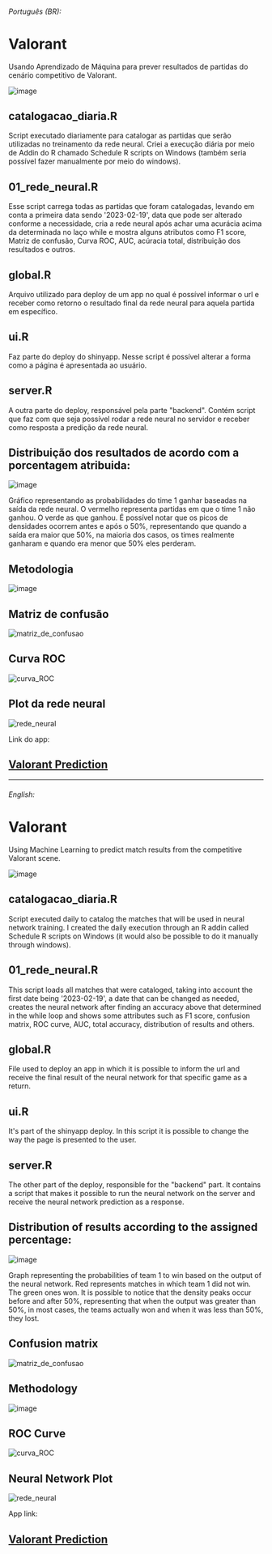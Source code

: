 ###### Português (BR):
# Valorant
Usando Aprendizado de Máquina para prever resultados de partidas do cenário competitivo de Valorant.

![image](https://user-images.githubusercontent.com/94936578/229330663-a3b5a254-9ae6-4c3a-9488-978eb94665a1.png)

## catalogacao_diaria.R
Script executado diariamente para catalogar as partidas que serão utilizadas no treinamento da rede neural. Criei a execução diária por meio de Addin do R chamado Schedule R scripts on Windows (também seria possível fazer manualmente por meio do windows).

## 01_rede_neural.R
Esse script carrega todas as partidas que foram catalogadas, levando em conta a primeira data sendo '2023-02-19', data que pode ser alterado conforme a necessidade, cria a rede neural após achar uma acurácia acima da determinada no laço while e mostra alguns atributos como F1 score, Matriz de confusão, Curva ROC, AUC, acúracia total, distribuição dos resultados e outros.

## global.R
Arquivo utilizado para deploy de um app no qual é possível informar o url e receber como retorno o resultado final da rede neural para aquela partida em específico.

## ui.R
Faz parte do deploy do shinyapp. Nesse script é possível alterar a forma como a página é apresentada ao usuário.

## server.R
A outra parte do deploy, responsável pela parte "backend". Contém script que faz com que seja possível rodar a rede neural no servidor e receber como resposta a predição da rede neural.

## Distribuição dos resultados de acordo com a porcentagem atribuida:
![image](https://user-images.githubusercontent.com/94936578/231922013-8671ad7a-2883-4a4e-81cc-628cab5e1359.png)


Gráfico representando as probabilidades do time 1 ganhar baseadas na saída da rede neural. O vermelho representa partidas em que o time 1 não ganhou. O verde as que ganhou. É possível notar que os picos de densidades ocorrem antes e após o 50%, representando que quando a saída era maior que 50%, na maioria dos casos, os times realmente ganharam e quando era menor que 50% eles perderam.

## Metodologia
![image](https://user-images.githubusercontent.com/94936578/231924446-3f319e07-02f4-45fd-9c5e-680a4297011a.png)

## Matriz de confusão
![matriz_de_confusao](https://user-images.githubusercontent.com/94936578/231940287-e96ea578-3e27-4c47-a356-6835cb7315c2.jpeg)

## Curva ROC
![curva_ROC](https://user-images.githubusercontent.com/94936578/231940421-f0a1f641-ef1c-467c-b6be-f4ef937090fa.jpeg)

## Plot da rede neural
![rede_neural](https://user-images.githubusercontent.com/94936578/231940654-65220b3f-1ac0-4f17-a3c1-2466dd8da8c7.jpeg)

Link do app: 

## [Valorant Prediction](https://jrff.shinyapps.io/scripts/)

---------------------------------
###### English:

# Valorant
Using Machine Learning to predict match results from the competitive Valorant scene.

![image](https://user-images.githubusercontent.com/94936578/229330663-a3b5a254-9ae6-4c3a-9488-978eb94665a1.png)

## catalogacao_diaria.R
Script executed daily to catalog the matches that will be used in neural network training. I created the daily execution through an R addin called Schedule R scripts on Windows (it would also be possible to do it manually through windows).

## 01_rede_neural.R
This script loads all matches that were cataloged, taking into account the first date being '2023-02-19', a date that can be changed as needed, creates the neural network after finding an accuracy above that determined in the while loop and shows some attributes such as F1 score, confusion matrix, ROC curve, AUC, total accuracy, distribution of results and others.

## global.R
File used to deploy an app in which it is possible to inform the url and receive the final result of the neural network for that specific game as a return.

## ui.R
It's part of the shinyapp deploy. In this script it is possible to change the way the page is presented to the user.

## server.R
The other part of the deploy, responsible for the "backend" part. It contains a script that makes it possible to run the neural network on the server and receive the neural network prediction as a response.

## Distribution of results according to the assigned percentage:
![image](https://user-images.githubusercontent.com/94936578/231922013-8671ad7a-2883-4a4e-81cc-628cab5e1359.png)



Graph representing the probabilities of team 1 to win based on the output of the neural network. Red represents matches in which team 1 did not win. The green ones won. It is possible to notice that the density peaks occur before and after 50%, representing that when the output was greater than 50%, in most cases, the teams actually won and when it was less than 50%, they lost.

## Confusion matrix
![matriz_de_confusao](https://user-images.githubusercontent.com/94936578/231940287-e96ea578-3e27-4c47-a356-6835cb7315c2.jpeg)

## Methodology
![image](https://user-images.githubusercontent.com/94936578/231924435-03616c79-5f8c-4ee4-8b07-0aebd9178b73.png)

## ROC Curve
![curva_ROC](https://user-images.githubusercontent.com/94936578/231940421-f0a1f641-ef1c-467c-b6be-f4ef937090fa.jpeg)

## Neural Network Plot
![rede_neural](https://user-images.githubusercontent.com/94936578/231940624-5e4b778d-fa26-4333-af12-ff60c79bef4b.jpeg)

App link:

## [Valorant Prediction](https://jrff.shinyapps.io/scripts/)
